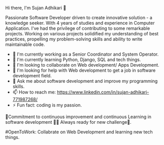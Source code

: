 Hi there, I'm Sujan Adhikari 👋

Passionate Software Developer driven to create innovative solution - a knowledge seeker.
With 4 years of studies and experience in Computer Application. I've had the privilege of contributing to some remarkable projects. Working on various projects solidified my understanding of best practices, propelling my problem-solving skills and ability to write maintainable code.

- 🔭 I'm currently working as a Senior Coordinator and System Operator.
- 🌱 I'm currently learning Python, Django, SQL and tech things.
- 👯 I'm looking to collaborate on Web development/ Apps Development.
- 🤔 I'm looking for help with Web development to get a job in software development field.
- 💬 Ask me about software development and improve my programming skills.
- 📫 How to reach me: https://www.linkedin.com/in/sujan-adhikari-771987268/
- ⚡ Fun fact: coding is my passion.

🚀Commitment to continuous improvement and continuous Learning in software development 🧑‍💻 Always ready for new challenge🎯.

#OpenToWork: Collabrate on Web Development and learning new tech things.
